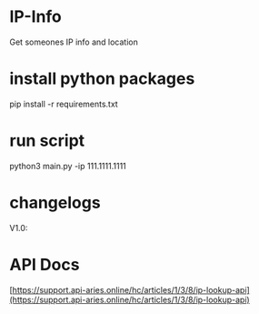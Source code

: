 # IP-Info
Get someones IP info and location

# install python packages

pip install -r requirements.txt

# run script

python3 main.py -ip 111.1111.1111

# changelogs

V1.0: 

# API Docs

[https://support.api-aries.online/hc/articles/1/3/8/ip-lookup-api](https://support.api-aries.online/hc/articles/1/3/8/ip-lookup-api)



